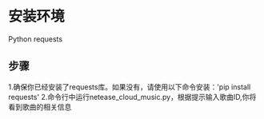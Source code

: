 # 安装环境
  Python
  requests
## 步骤
1.确保你已经安装了requests库。如果没有，请使用以下命令安装：'pip install requests'
2.命令行中运行netease_cloud_music.py，根据提示输入歌曲ID,你将看到歌曲的相关信息
